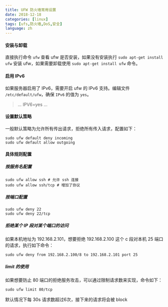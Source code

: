 ```yaml
---
title: UFW 防火墙常用设置
date: 2018-12-18
categories: [linux]
tags: [ufs,防火墙,DoS,安全]
language: zh
---
```

#### 安装与卸载
直接执行命令 `ufw` 查看 ufw 是否安装，如果没有安装执行 `sudo apt-get install ufw` 安装 ufw，如果需要卸载使用 `sudo apt-get install ufw` 命令。

#### 启用 IPv6
如果服务器启用了 IPv6，需要开启 ufw 的 IPv6 支持。编辑文件 `/etc/default/ufw`，确保 `IPv6` 的值为 `yes`。
> ...
> IPV6=yes
> ...

#### 设置默认策略
一般默认策略为允许所有传出请求，拒绝所有传入请求，配置如下：
```
sudo ufw default deny incoming
sudo ufw default allow outgoing
```

#### 具体规则配置
##### 按服务名配置

```
sudo ufw allow ssh # 允许 ssh 连接
sudo ufw allow ssh/tcp # 增加了协议
```

##### 按端口配置

```
sudo ufw deny 22
sudo ufw deny 22/tcp
```

##### 拒绝某个 IP 段对某个端口的访问
如果本机地址为 192.168.2.101，想要拒绝 192.168.2.100 这个 c 段对本机 25 端口的请求，执行如下命令：
```
sudo ufw deny from 192.168.2.100/8 to 192.168.2.101 port 25
```
##### limit 的使用
如果想要防止 80 端口的拒绝服务攻击，可以通过限制请求数来实现，命令如下：
```
sudo ufw limit 80/tcp
```
默认情况下每 30s 请求数超过6次，接下来的请求将会被 block



